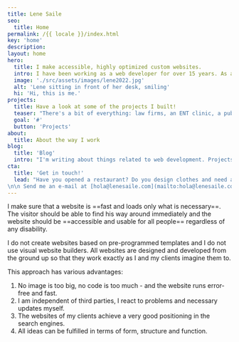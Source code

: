 ```yaml
---
title: Lene Saile
seo:
  title: Home
permalink: /{{ locale }}/index.html
key: 'home'
description:
layout: home
hero:
  title: I make accessible, highly optimized custom websites.
  intro: I have been working as a web developer for over 15 years. As a freelancer and on behalf of agencies I have developed and designed countless websites for small and medium-sized enterprises, freelancers, individuals, associations and foundations. I mainly work with the Jamstack architecture and Wordpress.
  image: './src/assets/images/lene2022.jpg'
  alt: 'Lene sitting in front of her desk, smiling'
  hi: 'Hi, this is me.'
projects:
  title: Have a look at some of the projects I built!
  teaser: "There's a bit of everything: law firms, an ENT clinic, a public school, a cultural foundation, music groups..."
  goal: '#'
  button: 'Projects'
about:
  title: About the way I work
blog:
  title: 'Blog'
  intro: "I'm writing about things related to web development. Projects, approaches and observations, things I have learned or consider important."
cta:
  title: 'Get in touch!'
  lead: "Have you opened a restaurant? Do you design clothes and need a shop? Are you a coach? An actress, actor, singer? Have you set A cousin made you a website 10 years ago and it's going badly?...
\n\n Send me an e-mail at [hola@lenesaile.com](mailto:hola@lenesaile.com) and tell me about your project, opportunities or whatever you have in mind! I'm always up for a chat."
---
```


I make sure that a website is ==fast and loads only what is necessary==. The visitor should be able to find his way around immediately and the website should be ==accessible and usable for all people== regardless of any disability.

I do not create websites based on pre-programmed templates and I do not use visual website builders. All websites are designed and developed from the ground up so that they work exactly as I and my clients imagine them to.

This approach has various advantages:

1. No image is too big, no code is too much - and the website runs error-free and fast.
2. I am independent of third parties, I react to problems and necessary updates myself.
3. The websites of my clients achieve a very good positioning in the search engines.
4. All ideas can be fulfilled in terms of form, structure and function.
